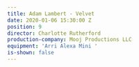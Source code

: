 ```yaml
---
title: Adam Lambert - Velvet
date: 2020-01-06 15:30:00 Z
position: 9
director: Charlotte Rutherford
production-company: Mooj Productions LLC
equipment: 'Arri Alexa Mini '
is-shown: false
---
```


